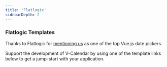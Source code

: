```yaml
---
title: 'Flatlogic'
sidebarDepth: 2
---
```


### Flatlogic Templates

Thanks to Flatlogic for [mentioning us](https://flatlogic.com/blog/best-javascript-date-picker-libraries/) as one of the top Vue.js date pickers.

Support the development of V-Calendar by using one of the template links below to get a jump-start with your application.

<flatlogic-page />